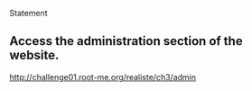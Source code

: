 Statement

Access the administration section of the website.
------------------------------------------------------------




http://challenge01.root-me.org/realiste/ch3/admin
